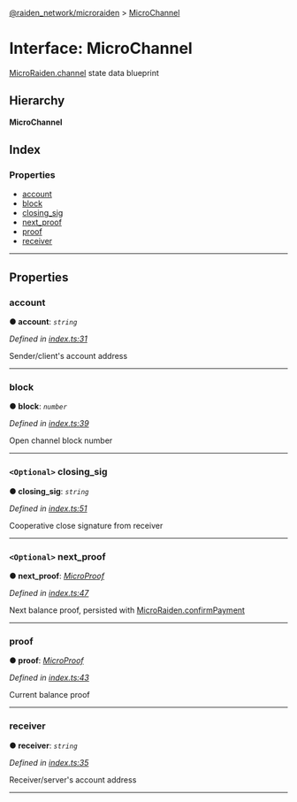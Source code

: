 [@raiden_network/microraiden](../README.md) > [MicroChannel](../interfaces/microchannel.md)

# Interface: MicroChannel

[MicroRaiden.channel](../classes/microraiden.md#channel) state data blueprint

## Hierarchy

**MicroChannel**

## Index

### Properties

* [account](microchannel.md#account)
* [block](microchannel.md#block)
* [closing_sig](microchannel.md#closing_sig)
* [next_proof](microchannel.md#next_proof)
* [proof](microchannel.md#proof)
* [receiver](microchannel.md#receiver)

---

## Properties

<a id="account"></a>

###  account

**● account**: *`string`*

*Defined in [index.ts:31](https://github.com/raiden-network/microraiden/blob/74cd483/microraiden/webui/microraiden/src/index.ts#L31)*

Sender/client's account address

___
<a id="block"></a>

###  block

**● block**: *`number`*

*Defined in [index.ts:39](https://github.com/raiden-network/microraiden/blob/74cd483/microraiden/webui/microraiden/src/index.ts#L39)*

Open channel block number

___
<a id="closing_sig"></a>

### `<Optional>` closing_sig

**● closing_sig**: *`string`*

*Defined in [index.ts:51](https://github.com/raiden-network/microraiden/blob/74cd483/microraiden/webui/microraiden/src/index.ts#L51)*

Cooperative close signature from receiver

___
<a id="next_proof"></a>

### `<Optional>` next_proof

**● next_proof**: *[MicroProof](microproof.md)*

*Defined in [index.ts:47](https://github.com/raiden-network/microraiden/blob/74cd483/microraiden/webui/microraiden/src/index.ts#L47)*

Next balance proof, persisted with [MicroRaiden.confirmPayment](../classes/microraiden.md#confirmpayment)

___
<a id="proof"></a>

###  proof

**● proof**: *[MicroProof](microproof.md)*

*Defined in [index.ts:43](https://github.com/raiden-network/microraiden/blob/74cd483/microraiden/webui/microraiden/src/index.ts#L43)*

Current balance proof

___
<a id="receiver"></a>

###  receiver

**● receiver**: *`string`*

*Defined in [index.ts:35](https://github.com/raiden-network/microraiden/blob/74cd483/microraiden/webui/microraiden/src/index.ts#L35)*

Receiver/server's account address

___

